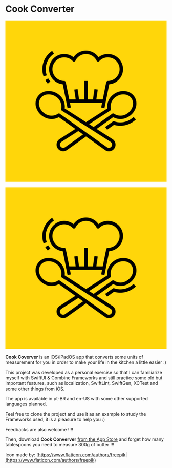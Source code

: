 # Cook Converter

[![](/CookConverter/Resources/Assets/Icons/Icons.xcassets/AppIcon.appiconset/AppIcon-1024@1x.png?raw=true)](https://apps.apple.com/us/app/culiversor/id1543824498)

<img src = "CookConverter/Resources/Assets/Icons/Icons.xcassets/AppIcon.appiconset/AppIcon-1024@1x.png">

**Cook Coverver** is an iOS/iPadOS app that converts some units of measurement for you in order to make your life in the kitchen a little easier :)

This project was developed as a personal exercise so that I can familiarize myself with SwiftUI & Combine Frameworks and still practice some old but important features, such as localization, SwiftLint, SwiftGen, XCTest and some other things from iOS.

The app is available in pt-BR and en-US with some other supported languages ​​planned.

Feel free to clone the project and use it as an example to study the Frameworks used, it is a pleasure to help you :)

Feedbacks are also welcome !!!!

Then, download **Cook Converver** [from the App Store](https://apps.apple.com/us/app/culiversor/id1543824498) and forget how many tablespoons you need to measure 300g of butter !!!

Icon made by: [https://www.flaticon.com/authors/freepik|(https://www.flaticon.com/authors/freepik)